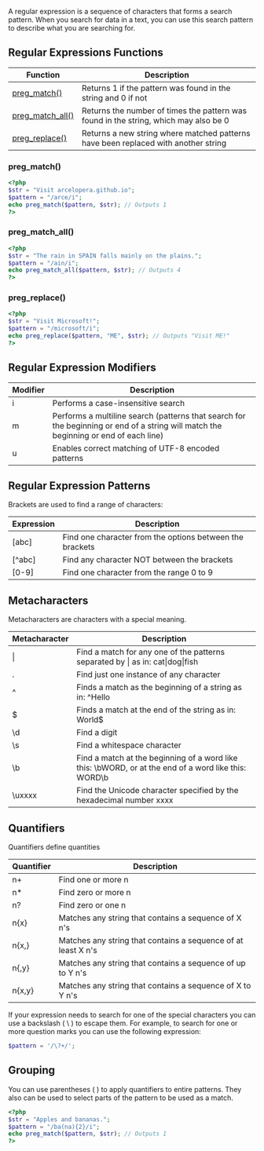 A regular expression is a sequence of characters that forms a search pattern. When you search for data in a text, you can use this search pattern to describe what you are searching for.

## Regular Expressions Functions

|Function	|Description|
|--------|--------|
|[preg_match()](#preg_match)|	Returns 1 if the pattern was found in the string and 0 if not|
|[preg_match_all()](#preg_match_all)|Returns the number of times the pattern was found in the string, which may also be 0|
|[preg_replace()](#preg_replace)	|Returns a new string where matched patterns have been replaced with another string|

### preg_match()

```php
<?php
$str = "Visit arcelopera.github.io";
$pattern = "/arce/i";
echo preg_match($pattern, $str); // Outputs 1
?>
```

### preg_match_all()

```php
<?php
$str = "The rain in SPAIN falls mainly on the plains.";
$pattern = "/ain/i";
echo preg_match_all($pattern, $str); // Outputs 4
?>
```

### preg_replace()

```php
<?php
$str = "Visit Microsoft!";
$pattern = "/microsoft/i";
echo preg_replace($pattern, "ME", $str); // Outputs "Visit ME!"
?>
```

## Regular Expression Modifiers

|Modifier	|Description|
|--------|--------|
|i	|Performs a case-insensitive search|
|m	|Performs a multiline search (patterns that search for the beginning or end of a string will match the beginning or end of each line)|
|u	|Enables correct matching of UTF-8 encoded patterns|

## Regular Expression Patterns
Brackets are used to find a range of characters:

|Expression	|Description|
|--------|--------|
|[abc]	|Find one character from the options between the brackets|
|[^abc]	|Find any character NOT between the brackets|
|[0-9]	|Find one character from the range 0 to 9|

## Metacharacters
Metacharacters are characters with a special meaning.

|Metacharacter	|Description|
|--------|--------|
|\|	|Find a match for any one of the patterns separated by \| as in: cat\|dog\|fish|
|.	|Find just one instance of any character|
|^	|Finds a match as the beginning of a string as in: ^Hello|
|$	|Finds a match at the end of the string as in: World$|
|\d	|Find a digit|
|\s	|Find a whitespace character|
|\b	|Find a match at the beginning of a word like this: \bWORD, or at the end of a word like this: WORD\b|
|\uxxxx	|Find the Unicode character specified by the hexadecimal number xxxx|


## Quantifiers
Quantifiers define quantities

|Quantifier	|Description|
|--------|--------|
|n+	|Find one or more n|
|n*	|Find zero or more n|
|n?	|Find zero or one n|
|n{x}	|Matches any string that contains a sequence of X n's|
|n{x,}	|Matches any string that contains a sequence of at least X n's|
|n{,y}	|Matches any string that contains a sequence of up to Y n's|
|n{x,y}	|Matches any string that contains a sequence of X to Y n's|


If your expression needs to search for one of the special characters you can use a backslash ( \ ) to escape them. For example, to search for one or more question marks you can use the following expression: 
```php	
$pattern = '/\?+/';
```

## Grouping
You can use parentheses ( ) to apply quantifiers to entire patterns. They also can be used to select parts of the pattern to be used as a match.

```php
<?php
$str = "Apples and bananas.";
$pattern = "/ba(na){2}/i";
echo preg_match($pattern, $str); // Outputs 1
?>  
```	
